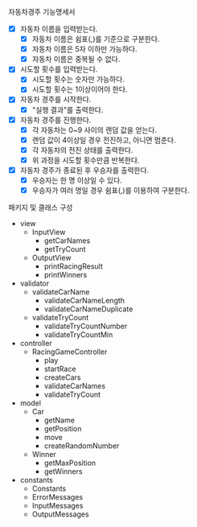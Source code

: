 자동차경주 기능명세서

- [x] 자동차 이름을 입력받는다.
    - [x] 자동차 이름은 쉼표(,)를 기준으로 구분한다.
    - [x] 자동차 이름은 5자 이하만 가능하다.
    - [x] 자동차 이름은 중복될 수 없다.
- [x] 시도할 횟수를 입력받는다.
    - [x] 시도할 횟수는 숫자만 가능하다.
    - [x] 시도할 횟수는 1이상이어야 한다.
- [x] 자동차 경주를 시작한다.
    - [x] "실행 결과"를 출력한다.
- [x] 자동차 경주를 진행한다.
    - [x] 각 자동차는 0~9 사이의 랜덤 값을 얻는다.
    - [x] 랜덤 값이 4이상일 경우 전진하고, 아니면 멈춘다.
    - [x] 각 자동차의 전진 상태를 출력한다.
    - [x] 위 과정을 시도할 횟수만큼 반복한다.
- [x] 자동차 경주가 종료된 후 우승자를 출력한다.
    - [x] 우승자는 한 명 이상일 수 있다.
    - [x] 우승자가 여러 명일 경우 쉼표(,)를 이용하여 구분한다.

패키지 및 클래스 구성

- view
    - InputView
        - getCarNames
        - getTryCount
    - OutputView
        - printRacingResult
        - printWinners
- validator
    - validateCarName
        - validateCarNameLength
        - validateCarNameDuplicate
    - validateTryCount
        - validateTryCountNumber
        - validateTryCountMin
- controller
    - RacingGameController
        - play
        - startRace
        - createCars
        - validateCarNames
        - validateTryCount
- model
    - Car
        - getName
        - getPosition
        - move
        - createRandomNumber
    - Winner
        - getMaxPosition
        - getWinners
- constants
    - Constants
    - ErrorMessages
    - InputMessages
    - OutputMessages